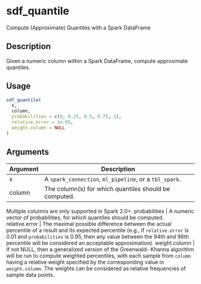 # sdf_quantile


Compute (Approximate) Quantiles with a Spark DataFrame




## Description

Given a numeric column within a Spark DataFrame, compute
approximate quantiles.





## Usage
```r
sdf_quantile(
  x,
  column,
  probabilities = c(0, 0.25, 0.5, 0.75, 1),
  relative.error = 1e-05,
  weight.column = NULL
)
```




## Arguments


Argument      |Description
------------- |----------------
x | A ``spark_connection``, ``ml_pipeline``, or a ``tbl_spark``.
column | The column(s) for which quantiles should be computed.
Multiple columns are only supported in Spark 2.0+.
probabilities | A numeric vector of probabilities, for
which quantiles should be computed.
relative.error | The maximal possible difference between the actual
percentile of a result and its expected percentile (e.g., if
`relative.error` is 0.01 and `probabilities` is 0.95, then any value
between the 94th and 96th percentile will be considered an acceptable
approximation).
weight.column | If not NULL, then a generalized version of the Greenwald-
Khanna algorithm will be run to compute weighted percentiles, with each
sample from `column` having a relative weight specified by the corresponding
value in `weight.column`. The weights can be considered as relative
frequencies of sample data points.






